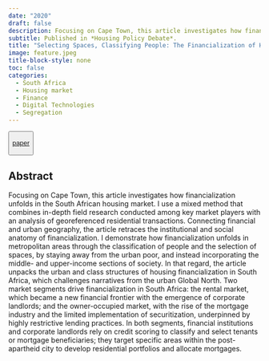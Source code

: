 ```yaml
---
date: "2020"
draft: false
description: Focusing on Cape Town, this article investigates how financialization unfolds in the South African housing market. I use a mixed method that combines in-depth field research conducted among key market players with an analysis of georeferenced residential transactions.
subtitle: Published in *Housing Policy Debate*.
title: "Selecting Spaces, Classifying People: The Financialization of Housing in the South African City"
image: feature.jpeg
title-block-style: none
toc: false
categories: 
  - South Africa
  - Housing market
  - Finance
  - Digital Technologies
  - Segregation
---
```


<button type="button" class="btn btn-outline-success">

<a href="https://doi.org/10.1080/10511482.2019.1684335">paper</a>

</button>

## Abstract

Focusing on Cape Town, this article investigates how financialization unfolds in the South African housing market. I use a mixed method that combines in-depth field research conducted among key market players with an analysis of georeferenced residential transactions. Connecting financial and urban geography, the article retraces the institutional and social anatomy of financialization. I demonstrate how financialization unfolds in metropolitan areas through the classification of people and the selection of spaces, by staying away from the urban poor, and instead incorporating the middle- and upper-income sections of society. In that regard, the article unpacks the urban and class structures of housing financialization in South Africa, which challenges narratives from the urban Global North. Two market segments drive financialization in South Africa: the rental market, which became a new financial frontier with the emergence of corporate landlords; and the owner-occupied market, with the rise of the mortgage industry and the limited implementation of securitization, underpinned by highly restrictive lending practices. In both segments, financial institutions and corporate landlords rely on credit scoring to classify and select tenants or mortgage beneficiaries; they target specific areas within the post-apartheid city to develop residential portfolios and allocate mortgages.

